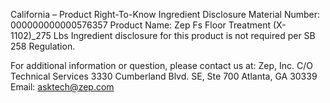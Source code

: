  
 
 
California – Product Right-To-Know Ingredient Disclosure 
Material Number: 000000000000576357 
Product Name: Zep Fs Floor Treatment (X-1102)_275 Lbs 
Ingredient disclosure for this product is not required per SB 258 Regulation. 
 
For additional information or question, please contact us at: 
Zep, Inc. 
C/O Technical Services 
3330 Cumberland Blvd. SE, Ste 700 
Atlanta, GA 30339 
Email: asktech@zep.com 
 
 
 
 
